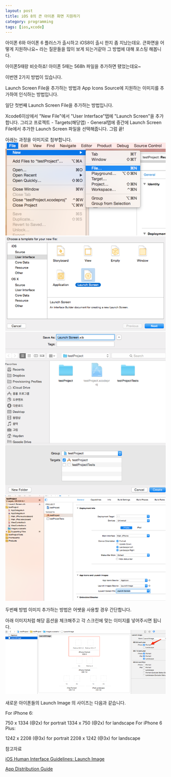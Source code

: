 ```yaml
---
layout: post
title: iOS 8의 큰 아이폰 화면 지원하기
category: programming
tags: [ios,xcode]
---
```


아이폰 6와 아이폰 6 플러스가 출시하고 iOS8이 출시 한지 좀 지났는데요. 큰화면을 어떻게 지원하나요~ 라는 질문들을 많이 보게 되는거같아 그 방법에 대해 포스팅 해봅니다.



아이폰5때랑 비슷하죠! 아이폰 5때는 568h 파일을 추가하면 됐었는데요~



이번엔 2가지 방법이 있습니다.



Launch Screen File을 추가하는 방법과 App Icons Source에 지원하는 이미지를 추가하여 인식하는 방법입니다.



일단 첫번째 Launch Screen File을 추가하는 방법입니다.



Xcode6이상에서 "New File"에서 "User Interface"탭에 "Launch Screen"을 추가합니다. 그리고 프로젝트 - Targets(해당앱) - General탭에 중간에 Launch Screen File에서 추가한 Launch Screen 파일을 선택해줍니다. 그럼 끝!



아래는 과정을 이미지로 첨부합니다.
![step1](/images/posts/xcode_step_01.png)
![step2](/images/posts/xcode_step_02.png)
![step3](/images/posts/xcode_step_03.png)
![step4](/images/posts/xcode_step_04.png)

두번째 방법 이미지 추가하는 방법은 어쌧을 사용할 경우 간단합니다.

아래 이미지처럼 해당 옵션을 체크해주고 각 스크린에 맞는 이미지를 넣어주시면 됩니다.
![step5](/images/posts/xcode_step_05.png)

새로운 아이폰들의 Launch Image 의 사이즈는 다음과 같습니다.

For iPhone 6:

750 x 1334 (@2x) for portrait
1334 x 750 (@2x) for landscape
For iPhone 6 Plus:

1242 x 2208 (@3x) for portrait
2208 x 1242 (@3x) for landscape




참고자료

[iOS Human Interface Guidelines: Launch Image](https://developer.apple.com/library/ios/documentation/UserExperience/Conceptual/MobileHIG/LaunchImages.html)

[App Distribution Guide](https://developer.apple.com/library/ios/documentation/IDEs/Conceptual/AppDistributionGuide/ConfiguringYourApp/ConfiguringYourApp.html#//apple_ref/doc/uid/TP40012582-CH28-SW4)
